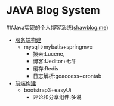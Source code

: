 # JAVA Blog System
##Java实现的个人博客系统([shawblog.me](https://shawblog.me "shawblog.me"))<br>
* [服务端构建](#0)
    * mysql->mybatis+springmvc
      * 搜索:Lucene,
      * 博客:Ueditor+七牛
      * 缓存:Redis
      * 日志解析:goaccess+crontab
* [前端构建](#0)
    * bootstrap3+easyUi
      * 评论和分享组件:多说



